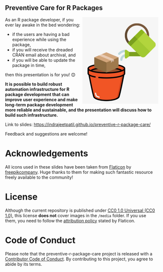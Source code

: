 
## Preventive Care for R Packages

<img src="media/preventive-care.jpeg" align="right" width="250" />

As an R package developer, if you ever lay awake in the bed wondering:

- if the users are having a bad experience while using the package,
- if you will receive the dreaded CRAN email about archival, and
- if you will be able to update the package in time,

then this presentation is for you! 😊

**It is possible to build robust automation infrastructure for R package
development that can improve user experience and make long-term package
development more reliable and sustainable, and the presentation will
discuss how to build such infrastructure.**

Link to slides:
<https://indrajeetpatil.github.io/preventive-r-package-care/>

Feedback and suggestions are welcome!

# Acknowledgements

All icons used in these slides have been taken from
[Flaticon](www.flaticon.com) by
[freepikcompany](https://www.freepikcompany.com/). Huge thanks to them
for making such fantastic resource freely available to the community!

# License

Although the current repository is published under [CC0 1.0 Universal
(CC0 1.0)](https://creativecommons.org/publicdomain/zero/1.0/), this
license **does not** cover images in the `/media` folder. If you use
them, you need to follow the [attribution
policy](https://support.flaticon.com/s/article/Attribution-How-when-and-where-FI?language=en_US)
stated by Flaticon.

# Code of Conduct

Please note that the preventive-r-package-care project is released with
a [Contributor Code of
Conduct](https://contributor-covenant.org/version/2/1/CODE_OF_CONDUCT.html).
By contributing to this project, you agree to abide by its terms.
